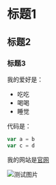 # 标题1
## 标题2
### 标题3

我的爱好是：
* 吃吃
* 喝喝
* 睡觉

代码是：
```javascript
var a = b
var c = d
```

我的网站是[官网](https://www.vip.com/?wq=1)

![测试图片](1.jpg)
